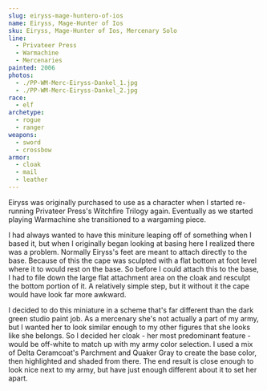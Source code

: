 ```yaml
---
slug: eiryss-mage-huntero-of-ios
name: Eiryss, Mage-Hunter of Ios
sku: Eiryss, Mage-Hunter of Ios, Mercenary Solo
line:
  - Privateer Press
  - Warmachine
  - Mercenaries
painted: 2006
photos:
  - ./PP-WM-Merc-Eiryss-Dankel_1.jpg
  - ./PP-WM-Merc-Eiryss-Dankel_2.jpg
race:
  - elf
archetype:
  - rogue
  - ranger
weapons:
  - sword
  - crossbow
armor:
  - cloak
  - mail
  - leather
---
```


Eiryss was originally purchased to use as a character when I started re-running Privateer Press's Witchfire Trilogy again. Eventually as we started playing Warmachine she transitioned to a wargaming piece.

I had always wanted to have this miniture leaping off of something when I based it, but when I originally began looking at basing here I realized there was a problem. Normally Eiryss's feet are meant to attach directly to the base. Because of this the cape was sculpted with a flat bottom at foot level where it to would rest on the base. So before I could attach this to the base, I had to file down the large flat attachment area on the cloak and resculpt the bottom portion of it. A relatively simple step, but it without it the cape would have look far more awkward.

I decided to do this miniature in a scheme that's far different than the dark green studio paint job. As a mercenary she's not actually a part of my army, but I wanted her to look similar enough to my other figures that she looks like she belongs. So I decided her cloak - her most predominant feature - would be off-white to match up with my army color selection. I used a mix of Delta Ceramcoat's Parchment and Quaker Gray to create the base color, then highlighted and shaded from there. The end result is close enough to look nice next to my army, but have just enough different about it to set her apart.
